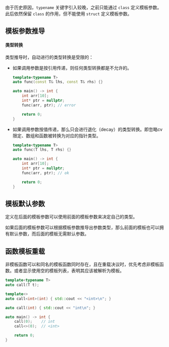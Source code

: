 由于历史原因，`typename` 关键字引入较晚，之前只能通过 `class` 定义模板参数。此后依然保留 `class` 的作用，但不能使用 `struct` 定义模板参数。

## 模板参数推导

#### 类型转换
类型推导时，自动进行的类型转换是受限的：
* 如果调用参数是按引用传递，则任何类型转换都是不允许的。
    ```cpp
    template<typename T>
    auto func(const T& lhs, const T& rhs) {}

    auto main() -> int {
        int arr[10];
        int* ptr = nullptr;
        func(arr, ptr);	// error

        return 0;
    }
    ```
* 如果调用参数按值传递，那么只会进行退化（decay）的类型转换。即忽略cv限定、数组和函数被转换为对应的指针类型。
    ```cpp
    template<typename T>
    auto func(T lhs, T rhs) {}

    auto main() -> int {
        int arr[10];
        int* ptr = nullptr;
        func(arr, ptr);	// ok

        return 0;
    }
    ```

## 模板默认参数
定义在后面的模板参数可以使用前面的模板参数来决定自己的类型。

如果后面的模板参数可以根据模板参数推导出参数类型，那么前面的模板也可以拥有默认参数，而后面的模板无需默认参数。

## 函数模板重载
非模板函数可以和同名的模板函数同时存在，且在重载决议时，优先考虑非模板函数。或者显示使用空的模板列表，表明其应该被解析为模板。
```cpp
template<typename T>
auto call(T t);

template<>
auto call<int>(int) { std::cout << "<int>\n"; }

auto call(int) { std::cout << "int\n"; }

auto main() -> int {
	call(0);	// int
	call<>(0);	// <int>

	return 0;
}
```

